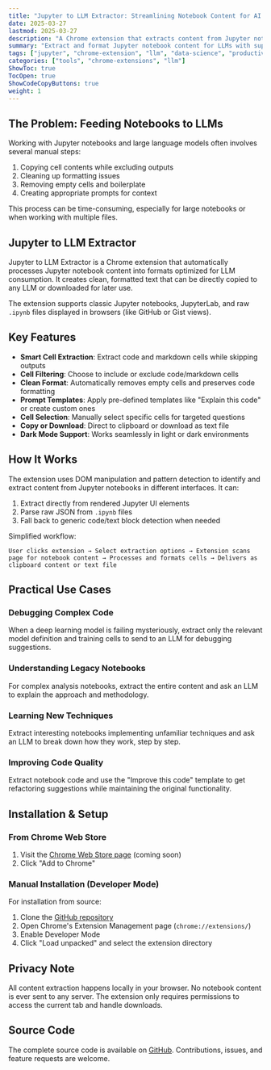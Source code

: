 ```yaml
---
title: "Jupyter to LLM Extractor: Streamlining Notebook Content for AI Workflows"
date: 2025-03-27
lastmod: 2025-03-27
description: "A Chrome extension that extracts content from Jupyter notebooks for more effective interactions with large language models"
summary: "Extract and format Jupyter notebook content for LLMs with support for cell filtering, templates, and selective extraction."
tags: ["jupyter", "chrome-extension", "llm", "data-science", "productivity", "developer-tools"]
categories: ["tools", "chrome-extensions", "llm"]
ShowToc: true
TocOpen: true
ShowCodeCopyButtons: true
weight: 1
---
```


## The Problem: Feeding Notebooks to LLMs

Working with Jupyter notebooks and large language models often involves several manual steps:

1. Copying cell contents while excluding outputs
2. Cleaning up formatting issues
3. Removing empty cells and boilerplate
4. Creating appropriate prompts for context

This process can be time-consuming, especially for large notebooks or when working with multiple files.

## Jupyter to LLM Extractor

Jupyter to LLM Extractor is a Chrome extension that automatically processes Jupyter notebook content into formats optimized for LLM consumption. It creates clean, formatted text that can be directly copied to any LLM or downloaded for later use.

The extension supports classic Jupyter notebooks, JupyterLab, and raw `.ipynb` files displayed in browsers (like GitHub or Gist views).

## Key Features

- **Smart Cell Extraction**: Extract code and markdown cells while skipping outputs
- **Cell Filtering**: Choose to include or exclude code/markdown cells 
- **Clean Format**: Automatically removes empty cells and preserves code formatting
- **Prompt Templates**: Apply pre-defined templates like "Explain this code" or create custom ones
- **Cell Selection**: Manually select specific cells for targeted questions
- **Copy or Download**: Direct to clipboard or download as text file
- **Dark Mode Support**: Works seamlessly in light or dark environments

## How It Works

The extension uses DOM manipulation and pattern detection to identify and extract content from Jupyter notebooks in different interfaces. It can:

1. Extract directly from rendered Jupyter UI elements
2. Parse raw JSON from `.ipynb` files
3. Fall back to generic code/text block detection when needed

Simplified workflow:

```
User clicks extension → Select extraction options → Extension scans page for notebook content → Processes and formats cells → Delivers as clipboard content or text file
```

## Practical Use Cases

### Debugging Complex Code

When a deep learning model is failing mysteriously, extract only the relevant model definition and training cells to send to an LLM for debugging suggestions.

### Understanding Legacy Notebooks

For complex analysis notebooks, extract the entire content and ask an LLM to explain the approach and methodology.

### Learning New Techniques

Extract interesting notebooks implementing unfamiliar techniques and ask an LLM to break down how they work, step by step.

### Improving Code Quality

Extract notebook code and use the "Improve this code" template to get refactoring suggestions while maintaining the original functionality.

## Installation & Setup

### From Chrome Web Store

1. Visit the [Chrome Web Store page](#) (coming soon)
2. Click "Add to Chrome"

### Manual Installation (Developer Mode)

For installation from source:

1. Clone the [GitHub repository](https://github.com/arun477/notebook_extractor)
2. Open Chrome's Extension Management page (`chrome://extensions/`)
3. Enable Developer Mode
4. Click "Load unpacked" and select the extension directory

## Privacy Note

All content extraction happens locally in your browser. No notebook content is ever sent to any server. The extension only requires permissions to access the current tab and handle downloads.

## Source Code

The complete source code is available on [GitHub](https://github.com/arun477/notebook_extractor). Contributions, issues, and feature requests are welcome.
